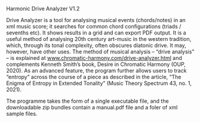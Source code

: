 Harmonic Drive Analyzer V1.2

Drive Analyzer is a tool for analysing musical events (chords/notes) in an xml music score; it searches for common chord configurations (triads / sevenths etc). It shows results in a grid and can export PDF output. It is a useful method of analysing 20th century art-music in the western tradition, which, through its tonal complexity, often obscures diatonic drive. It may, however, have other uses.
The method of musical analysis – “drive analysis” – is explained at www.chromatic-harmony.com/drive-analyzer.html and complements Kenneth Smith’s book, Desire in Chromatic Harmony (OUP, 2020).
As an advanced feature, the program further allows users to track “entropy” across the course of a piece as described in the article, “The Enigma of Entropy in Extended Tonality” (Music Theory Spectrum 43, no. 1, 2021).

The programme takes the form of a single executable file, and the downloadable zip bundles contain a manual.pdf file and  a foler of xml sample files.
